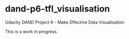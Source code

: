# dand-p6-tfl_visualisation
Udacity DAND Project 6 - Make Effective Data Visualisation

This is a work in progress.
